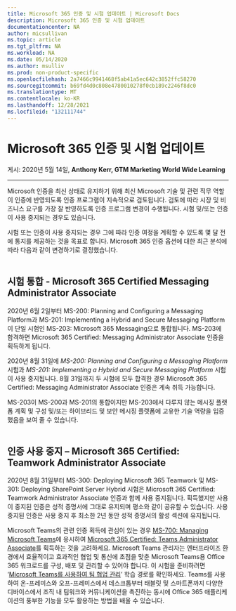 ```yaml
---
title: Microsoft 365 인증 및 시험 업데이트 | Microsoft Docs
description: Microsoft 365 인증 및 시험 업데이트
documentationcenter: NA
author: micsullivan
ms.topic: article
ms.tgt_pltfrm: NA
ms.workload: NA
ms.date: 05/14/2020
ms.author: msulliv
ms.prod: non-product-specific
ms.openlocfilehash: 2a7466c9941468f5ab41a5ec642c3852ffc58270
ms.sourcegitcommit: b69fd4d0c808e4780010278f0cb189c2246f8dc0
ms.translationtype: MT
ms.contentlocale: ko-KR
ms.lasthandoff: 12/28/2021
ms.locfileid: "132111744"
---
```

# <a name="microsoft-365-certification-and-exam-updates"></a>Microsoft 365 인증 및 시험 업데이트

게시: 2020년 5월 14일, **Anthony Kerr, GTM Marketing World Wide Learning**

___

Microsoft 인증을 최신 상태로 유지하기 위해 최신 Microsoft 기술 및 관련 직무 역할이 인증에 반영되도록 인증 프로그램이 지속적으로 검토됩니다. 검토에 따라 시장 및 비즈니스 요구를 가장 잘 반영하도록 인증 프로그램 변경이 수행됩니다. 시험 및/또는 인증이 사용 중지되는 경우도 있습니다.

시험 또는 인증이 사용 중지되는 경우 그에 따라 인증 여정을 계획할 수 있도록 몇 달 전에 통지를 제공하는 것을 목표로 합니다. Microsoft 365 인증 옵션에 대한 최근 분석에 따라 다음과 같이 변경하기로 결정했습니다.
<br/><br/>

## <a name="exam-consolidation--microsoft-365-certified-messaging-administrator-associate"></a>시험 통합 - Microsoft 365 Certified Messaging Administrator Associate

2020년 6월 2일부터 MS-200: Planning and Configuring a Messaging Platform과 MS-201: Implementing a Hybrid and Secure Messaging Platform이 단일 시험인 MS-203: Microsoft 365 Messaging으로 통합됩니다. MS-203에 합격하면 Microsoft 365 Certified: Messaging Administrator Associate 인증을 획득하게 됩니다.

2020년 8월 31일에 _MS-200: Planning and Configuring a Messaging Platform_ 시험과 _MS-201: Implementing a Hybrid and Secure Messaging Platform_ 시험이 사용 중지됩니다. 8월 31일까지 두 시험에 모두 합격한 경우 Microsoft 365 Certified: Messaging Administrator Associate 인증은 계속 취득 가능합니다.

MS-203이 MS-200과 MS-201의 통합이지만 MS-203에서 다루지 않는 메시징 플랫폼 계획 및 구성 및/또는 하이브리드 및 보안 메시징 플랫폼에 고유한 기술 역량을 입증했음을 보여 줄 수 있습니다.
<br/><br/>

## <a name="certification-retirement--microsoft-365-certified-teamwork-administrator-associate"></a>인증 사용 중지 – Microsoft 365 Certified: Teamwork Administrator Associate

2020년 8월 31일부터 MS-300: Deploying Microsoft 365 Teamwork 및 MS-301: Deploying SharePoint Server Hybrid 시험은 Microsoft 365 Certified: Teamwork Administrator Associate 인증과 함께 사용 중지됩니다. 획득했지만 사용이 중지된 인증은 성적 증명서에 그대로 유지되며 평소와 같이 공유할 수 있습니다. 사용 중지된 인증은 사용 중지 후 최소한 2년 동안 성적 증명서의 활성 섹션에 유지됩니다.

Microsoft Teams의 관련 인증 획득에 관심이 있는 경우 [MS-700: Managing Microsoft Teams](/learn/certifications/exams/ms-700?wt.mc_id=mim_msl_blg_Blog_prm_Blog_2020514)에 응시하여 [Microsoft 365 Certified: Teams Administrator Associate](/learn/certifications/m365-teams-administrator-associate?wt.mc_id=mim_msl_blg_Blog_prm_Blog_2020514)를 획득하는 것을 고려하세요. Microsoft Teams 관리자는 엔터프라이즈 환경에서 효율적이고 효과적인 협업 및 통신에 초점을 맞춘 Microsoft Teams용 Office 365 워크로드를 구성, 배포 및 관리할 수 있어야 합니다. 이 시험을 준비하려면 ‘[Microsoft Teams를 사용하여 팀 협업 관리](/learn/paths/m365-manage-team-collaboration/?wt.mc_id=mim_msl_blg_BLog_prm_Blog_2020514)’ 학습 경로를 확인하세요. Teams를 사용하여 온-프레미스와 오프-프레미스에서 데스크톱부터 태블릿 및 스마트폰까지 다양한 디바이스에서 조직 내 팀워크와 커뮤니케이션을 촉진하는 동시에 Office 365 애플리케이션의 풍부한 기능을 모두 활용하는 방법을 배울 수 있습니다.
